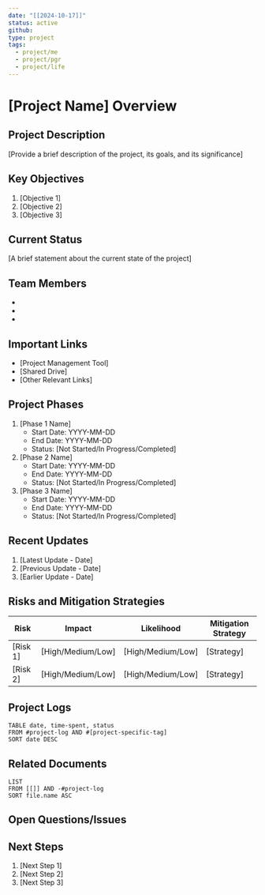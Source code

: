 ```yaml
---
date: "[[2024-10-17]]"
status: active
github: 
type: project
tags:
  - project/me
  - project/pgr
  - project/life
---
```


# [Project Name] Overview

## Project Description
[Provide a brief description of the project, its goals, and its significance]

## Key Objectives
1. [Objective 1]
2. [Objective 2]
3. [Objective 3]

## Current Status
[A brief statement about the current state of the project]

## Team Members
- [Name 1]: [Role]
- [Name 2]: [Role]
- [Name 3]: [Role]

## Important Links
- [Project Management Tool]
- [Shared Drive]
- [Other Relevant Links]

## Project Phases
1. [Phase 1 Name]
   - Start Date: YYYY-MM-DD
   - End Date: YYYY-MM-DD
   - Status: [Not Started/In Progress/Completed]
2. [Phase 2 Name]
   - Start Date: YYYY-MM-DD
   - End Date: YYYY-MM-DD
   - Status: [Not Started/In Progress/Completed]
3. [Phase 3 Name]
   - Start Date: YYYY-MM-DD
   - End Date: YYYY-MM-DD
   - Status: [Not Started/In Progress/Completed]

## Recent Updates
1. [Latest Update - Date]
2. [Previous Update - Date]
3. [Earlier Update - Date]

## Risks and Mitigation Strategies
| Risk | Impact | Likelihood | Mitigation Strategy |
|------|--------|------------|---------------------|
| [Risk 1] | [High/Medium/Low] | [High/Medium/Low] | [Strategy] |
| [Risk 2] | [High/Medium/Low] | [High/Medium/Low] | [Strategy] |

## Project Logs
```dataview
TABLE date, time-spent, status
FROM #project-log AND #[project-specific-tag]
SORT date DESC
```

## Related Documents
```dataview
LIST
FROM [[]] AND -#project-log
SORT file.name ASC
```

## Open Questions/Issues


## Next Steps
1. [Next Step 1]
2. [Next Step 2]
3. [Next Step 3]